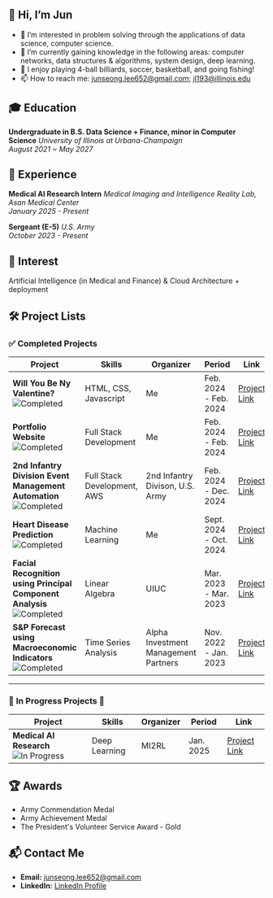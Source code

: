 ## 👋 Hi, I’m Jun
- 👀 I’m interested in problem solving through the applications of data science, computer science.
- 🌱 I’m currently gaining knowledge in the following areas: computer networks, data structures & algorithms, system design, deep learning.
- 💞️ I enjoy playing 4-ball billiards, soccer, basketball, and going fishing!
- 📫 How to reach me: junseong.lee652@gmail.com; jl193@illinois.edu

## 🎓 Education 
**Undergraduate in B.S. Data Science + Finance, minor in Computer Science**  *University of Illinois at Urbana-Champaign*  
*August 2021 ~ May 2027*

## 💼 Experience 
**Medical AI Research Intern**  *Medical Imaging and Intelligence Reality Lab, Asan Medical Center*  
*January 2025 - Present*  

**Sergeant (E-5)**  *U.S. Army*  
*October 2023 - Present*  


## 🎯 Interest 
Artificial Intelligence (in Medical and Finance) & 
Cloud Architecture + deployment

## 🛠️ Project Lists 

### ✅ **Completed Projects** 
| **Project**                                           | **Skills**                                  | **Organizer**                                            | **Period**              | **Link**           |
|-------------------------------------------------------|---------------------------------------------|----------------------------------------------------------|-------------------------|--------------------|
| **Will You Be Ny Valentine?** ![Completed](https://img.shields.io/badge/Status-Completed-brightgreen) |   HTML, CSS, Javascript   | Me          | Feb. 2024 - Feb. 2024              | [Project Link](#)  |
| **Portfolio Website** ![Completed](https://img.shields.io/badge/Status-Completed-brightgreen) |   Full Stack Development   | Me          | Feb. 2024 - Feb. 2024              | [Project Link](#)  |
| **2nd Infantry Division Event Management Automation** ![Completed](https://img.shields.io/badge/Status-Completed-brightgreen) | Full Stack Development, AWS | 2nd Infantry Divison, U.S. Army | Feb. 2024 - Dec. 2024    | [Project Link](#)  |
| **Heart Disease Prediction** ![Completed](https://img.shields.io/badge/Status-Completed-brightgreen) |   Machine Learning   | Me          | Sept. 2024 - Oct. 2024              | [Project Link](#)  |
|**Facial Recognition using Principal Component Analysis** ![Completed](https://img.shields.io/badge/Status-Completed-brightgreen) | Linear Algebra | UIUC  | Mar. 2023 - Mar. 2023    | [Project Link](#)  |
| **S&P Forecast using Macroeconomic Indicators** ![Completed](https://img.shields.io/badge/Status-Completed-brightgreen) | Time Series Analysis  | Alpha Investment Management Partners | Nov. 2022 - Jan. 2023| [Project Link](#) |
---

### 🚧 **In Progress Projects** 🚧
| **Project**                                           | **Skills**                                  | **Organizer**                                            | **Period**              | **Link**           |
|-------------------------------------------------------|---------------------------------------------|----------------------------------------------------------|-------------------------|--------------------|
| **Medical AI Research** ![In Progress](https://img.shields.io/badge/Status-In%20Progress-yellow) | Deep Learning    | MI2RL   | Jan. 2025      | [Project Link](#)  |

## 🏆 Awards 
- Army Commendation Medal
- Army Achievement Medal
- The President's Volunteer Service Award - Gold

## 📬 Contact Me 
- **Email:** [junseong.lee652@gmail.com](mailto:junseong.lee652@gmail.com)
- **LinkedIn:** [LinkedIn Profile](#)
